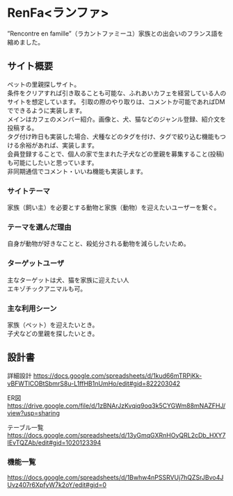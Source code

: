 # RenFa<ランファ>
”Rencontre en famille”（ラカントファミーユ）家族との出会いのフランス語を縮めました。

## サイト概要
ペットの里親探しサイト。  
条件をクリアすれば引き取ることも可能な、ふれあいカフェを経営している人のサイトを想定しています。 
引取の際のやり取りは、コメントか可能であればDMでできるように実装します。  
メインはカフェのメンバー紹介。画像と、犬、猫などのジャンル登録、紹介文を投稿する。  
タグ付け昨日も実装した場合、犬種などのタグを付け、タグで絞り込む機能もつける余裕があれば、実装します。  
会員登録することで、個人の家で生まれた子犬などの里親を募集すること(投稿)も可能にしたいと思っています。  
非同期通信でコメント・いいね機能も実装します。  



### サイトテーマ
家族（飼い主）を必要とする動物と家族（動物）を迎えたいユーザーを繋ぐ。  

### テーマを選んだ理由
自身が動物が好きなことと、殺処分される動物を減らしたいため。

### ターゲットユーザ
主なターゲットは犬、猫を家族に迎えたい人  
エキゾチックアニマルも可。  

### 主な利用シーン
家族（ペット）を迎えたいとき。  
子犬などの里親を探したいとき。  

## 設計書
詳細設計
https://docs.google.com/spreadsheets/d/1kud66mTRPjKk-vBFWTlCOBtSbmrS8u-L1ffHB1nUmHo/edit#gid=822203042

ER図
https://drive.google.com/file/d/1zBNArJzKvqiq9oq3k5CYGWm88mNAZFHJ/view?usp=sharing

テーブル一覧
https://docs.google.com/spreadsheets/d/13yGmqGXRnHOyQRL2cDb_HXY7IEvTQZAb/edit#gid=1020123394

### 機能一覧
https://docs.google.com/spreadsheets/d/1Bwhw4nPSSRVUj7hQZSrJBvo4JUvz407r6XpfyW7k2oY/edit#gid=0